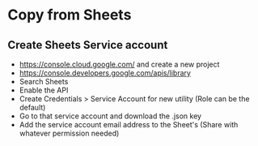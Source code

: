 # Copy from Sheets

## Create Sheets Service account
- https://console.cloud.google.com/ and create a new project
- https://console.developers.google.com/apis/library
- Search Sheets
- Enable the API
- Create Credentials > Service Account for new utility (Role can be the default)
- Go to that service account and download the .json key
- Add the service account email address to the Sheet's (Share with whatever permission needed)